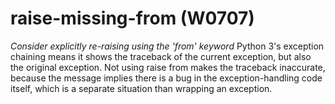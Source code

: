 # raise-missing-from (W0707)
*Consider explicitly re-raising using the \'from\' keyword* Python 3\'s
exception chaining means it shows the traceback of the current
exception, but also the original exception. Not using raise from makes
the traceback inaccurate, because the message implies there is a bug in
the exception-handling code itself, which is a separate situation than
wrapping an exception.
